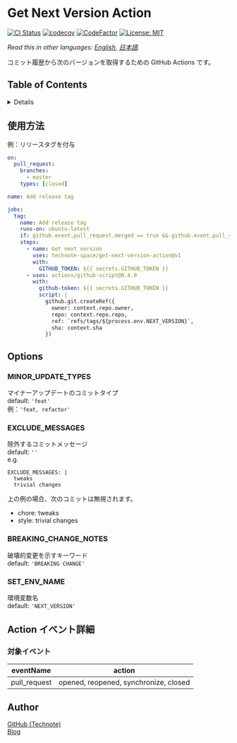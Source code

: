 # Get Next Version Action

[![CI Status](https://github.com/technote-space/get-next-version-action/workflows/CI/badge.svg)](https://github.com/technote-space/get-next-version-action/actions)
[![codecov](https://codecov.io/gh/technote-space/get-next-version-action/branch/master/graph/badge.svg)](https://codecov.io/gh/technote-space/get-next-version-action)
[![CodeFactor](https://www.codefactor.io/repository/github/technote-space/get-next-version-action/badge)](https://www.codefactor.io/repository/github/technote-space/get-next-version-action)
[![License: MIT](https://img.shields.io/badge/License-MIT-blue.svg)](https://github.com/technote-space/get-next-version-action/blob/master/LICENSE)

*Read this in other languages: [English](README.md), [日本語](README.ja.md).*

コミット履歴から次のバージョンを取得するための GitHub Actions です。

## Table of Contents

<!-- START doctoc generated TOC please keep comment here to allow auto update -->
<!-- DON'T EDIT THIS SECTION, INSTEAD RE-RUN doctoc TO UPDATE -->
<details>
<summary>Details</summary>

- [使用方法](#%E4%BD%BF%E7%94%A8%E6%96%B9%E6%B3%95)
- [Options](#options)
  - [MINOR_UPDATE_TYPES](#minor_update_types)
  - [EXCLUDE_MESSAGES](#exclude_messages)
  - [BREAKING_CHANGE_NOTES](#breaking_change_notes)
  - [SET_ENV_NAME](#set_env_name)
- [Action イベント詳細](#action-%E3%82%A4%E3%83%99%E3%83%B3%E3%83%88%E8%A9%B3%E7%B4%B0)
  - [対象イベント](#%E5%AF%BE%E8%B1%A1%E3%82%A4%E3%83%99%E3%83%B3%E3%83%88)
- [Author](#author)

</details>
<!-- END doctoc generated TOC please keep comment here to allow auto update -->

## 使用方法
例：リリースタグを付与
```yaml
on:
  pull_request:
    branches:
      - master
    types: [closed]

name: Add release tag

jobs:
  tag:
    name: Add release tag
    runs-on: ubuntu-latest
    if: github.event.pull_request.merged == true && github.event.pull_request.head.ref == 'release/next'
    steps:
      - name: Get next version
        uses: technote-space/get-next-version-action@v1
        with:
          GITHUB_TOKEN: ${{ secrets.GITHUB_TOKEN }}
      - uses: actions/github-script@0.4.0
        with:
          github-token: ${{ secrets.GITHUB_TOKEN }}
          script: |
            github.git.createRef({
              owner: context.repo.owner,
              repo: context.repo.repo,
              ref: `refs/tags/${process.env.NEXT_VERSION}`,
              sha: context.sha
            })
```

## Options
### MINOR_UPDATE_TYPES
マイナーアップデートのコミットタイプ  
default: `'feat'`  
例：`'feat, refactor'`

### EXCLUDE_MESSAGES
除外するコミットメッセージ  
default: `''`  
e.g.
```
EXCLUDE_MESSAGES: |
  tweaks
  trivial changes      
```  

上の例の場合、次のコミットは無視されます。
- chore: tweaks
- style: trivial changes

### BREAKING_CHANGE_NOTES
破壊的変更を示すキーワード  
default: `'BREAKING CHANGE'`

### SET_ENV_NAME
環境変数名  
default: `'NEXT_VERSION'`

## Action イベント詳細
### 対象イベント
| eventName | action |
|:---:|:---:|
|pull_request|opened, reopened, synchronize, closed|

## Author
[GitHub (Technote)](https://github.com/technote-space)  
[Blog](https://technote.space)
